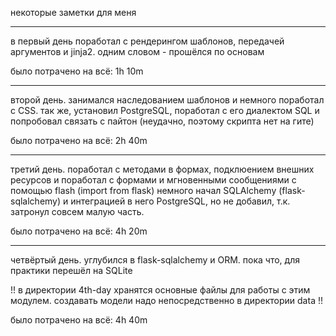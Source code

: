 некоторые заметки для меня

---

в первый день поработал с рендерингом шаблонов, передачей аргументов и jinja2. одним словом - прошёлся по основам

было потрачено на всё: 1h 10m

---

второй день. занимался наследованием шаблонов и немного поработал с CSS. 
так же, установил PostgreSQL, поработал с его диалектом SQL и попробовал связать с пайтон (неудачно, поэтому скрипта нет на гите)

было потрачено на всё: 2h 40m

---

третий день. поработал с методами в формах, подклюением внешних ресурсов и поработал с формами и мгновенными сообщениями с помощью flash (import from flask)
немного начал SQLAlchemy (flask-sqlalchemy) и интеграцией в него PostgreSQL, но не добавил, т.к. затронул совсем малую часть.

было потрачено на всё: 4h 20m

---

четвёртый день. углубился в flask-sqlalchemy и ORM. пока что, для практики перешёл на SQLite

!! в директории 4th-day хранятся основные файлы для работы с этим модулем. создавать модели надо непосредственно в директории data !!

было потрачено на всё: 4h 40m
